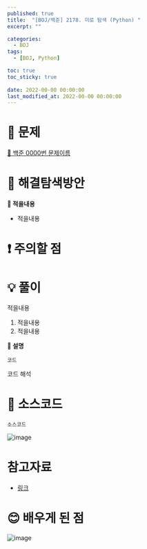 ```yaml
---
published: true
title:  "[BOJ/백준] 2178. 미로 탐색 (Python) "
excerpt: ""

categories:
  - BOJ
tags:
  - [BOJ, Python]

toc: true
toc_sticky: true
 
date: 2022-00-00 00:00:00
last_modified_at: 2022-00-00 00:00:00
---
```

# 🔎 문제
[🔗 백준 0000번 문제이름](문제링크)

# 🤔 해결탐색방안

**📍 적을내용**
- 적을내용
  
# ❗ 주의할 점


# 💡 풀이

적을내용

1. 적을내용
2. 적을내용


**📌 설명**<br>

```
코드
```
코드 해석


# 📃 소스코드
```
소스코드
```
![image](이미지주소)


# 참고자료
- [링크](링크)

# 😊 배우게 된 점
![image](이미지주소)